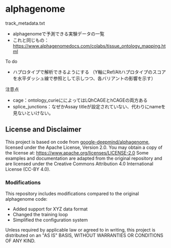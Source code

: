 # alphagenome

track_metadata.txt
- alphagenomeで予測できる実験データの一覧
- これと同じもの：
  https://www.alphagenomedocs.com/colabs/tissue_ontology_mapping.html

To do
- ハプロタイプで解析できるようにする
 （Y軸にRef/Altハプロタイプのスコアを水平ダッシュ線で参照として示しつつ、各バリアントの影響を示す）

注意点
- cage：ontology_curieにによってはLQhCAGEとhCAGEの両方ある
- splice_junctions：なぜかAssay titleが設定されていない、代わりにnameを見ないといけない。

## License and Disclaimer

This project is based on code from 
[google-deepmind/alphagenome](https://github.com/google-deepmind/alphagenome), 
licensed under the Apache License, Version 2.0. You may obtain a copy of the license at: https://www.apache.org/licenses/LICENSE-2.0
Some examples and documentation are adapted from the original repository and are licensed 
under the Creative Commons Attribution 4.0 International License (CC-BY 4.0).

### Modifications

This repository includes modifications compared to the original alphagenome code:
- Added support for XYZ data format
- Changed the training loop
- Simplified the configuration system

Unless required by applicable law or agreed to in writing, this project is distributed 
on an "AS IS" BASIS, WITHOUT WARRANTIES OR CONDITIONS OF ANY KIND.

